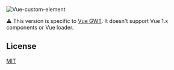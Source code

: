 ![Vue-custom-element](demo/assets/images/vue-custom-element-logo-text.png)

⚠️ This version is specific to [Vue GWT](https://github.com/Axellience/vue-gwt).
It doesn't support Vue 1.x components or Vue loader.

## License

[MIT](http://opensource.org/licenses/MIT)
